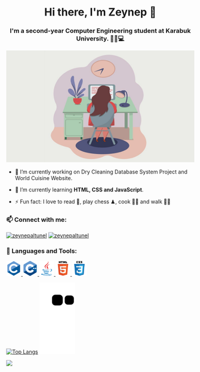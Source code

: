 <h1 align="center"> Hi there, I'm Zeynep 👋</h1> 
<h3 align="center"> I'm a second-year Computer Engineering student at Karabuk University. 👩‍🎓💻</h3>

<p align="center">
  <img src="programmer_girl.jpeg" width="600" height="300">
</p>

- 🔭 I’m currently working on Dry Cleaning Database System Project and World Cuisine Website.

- 🌱 I’m currently learning <b>HTML, CSS and JavaScript</b>. 

- ⚡ Fun fact: I love to read 📖, play chess ♟, cook 👩‍🍳 and walk 🚶‍♀️

### 📫 Connect with me:
<p align="left">
  
<a href="https://www.linkedin.com/in/zeynepaltunel/" target="blank"><img align="center" src="https://github.com/gauravghongde/social-icons/blob/master/SVG/Color/LinkedIN.svg" alt="zeynepaltunel" height="30" width="40" /></a>
<a href="mailto:zeynepaltunel23@gmail.com" target="blank" rel="noreferrer"><img align="center" src="https://github.com/gauravghongde/social-icons/blob/master/SVG/Color/Gmail.svg" alt="zeynepaltunel" height="50" width="50" /></a>
</p>

### 🧰 Languages and Tools:
<p align="left">
<a href="https://www.cprogramming.com/" target="_blank" rel="noreferrer"> <img src="https://raw.githubusercontent.com/devicons/devicon/master/icons/c/c-original.svg" alt="c" width="40" height="40"/> </a> 
<a href="https://www.w3schools.com/cpp/" target="_blank" rel="noreferrer"> <img src="https://raw.githubusercontent.com/devicons/devicon/master/icons/cplusplus/cplusplus-original.svg" alt="cplusplus" width="40" height="40"/> </a>
<a href="https://www.java.com" target="_blank" rel="noreferrer"> <img src="https://raw.githubusercontent.com/devicons/devicon/master/icons/java/java-original.svg" alt="java" width="40" height="40"/> </a> 
<a href="https://www.w3.org/html/" target="_blank" rel="noreferrer"> <img src="https://raw.githubusercontent.com/devicons/devicon/master/icons/html5/html5-original-wordmark.svg" alt="html5" width="40" height="40"/> </a>    
<a href="https://www.w3schools.com/css/" target="_blank" rel="noreferrer"> <img src="https://raw.githubusercontent.com/devicons/devicon/master/icons/css3/css3-original-wordmark.svg" alt="css3" width="40" height="40"/> </a>  
</p>

[![Top Langs](https://github-readme-stats.vercel.app/api/top-langs/?username=zeynepaltunel&layout=compact)](https://github.com/zeynepaltunel/github-readme-stats)
![Snake animation](https://github.com/zeynepaltunel/zeynepaltunel/blob/output/github-contribution-grid-snake.svg)

![](https://komarev.com/ghpvc/?username=zeynepaltunel&style=for-the-badge)
